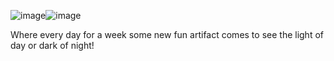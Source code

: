 ![image](https://user-images.githubusercontent.com/56596420/135616340-b7be7ac9-e0a8-424a-aaac-745afab0c397.png)![image](https://user-images.githubusercontent.com/56596420/135616341-59cff30b-cf9a-4241-a4ff-56eacd6e6aa0.png)

Where every day for a week some new fun artifact comes to see the light of day or dark of night!

